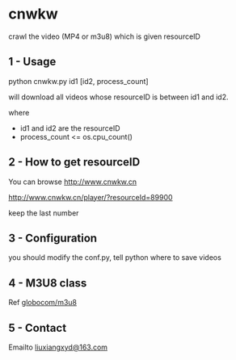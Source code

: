 # cnwkw

crawl the video (MP4 or m3u8) which is given resourceID

## 1 - Usage

python cnwkw.py id1 [id2, process_count]

will download all videos whose resourceID is between id1 and id2.

where 
- id1 and id2 are the resourceID
- process_count <= os.cpu_count()

## 2 - How to get resourceID

You can browse http://www.cnwkw.cn

http://www.cnwkw.cn/player/?resourceId=89900

keep the last number

## 3 - Configuration

you should modify the conf.py, tell python where to save videos

## 4 - M3U8 class

Ref [globocom/m3u8](https://github.com/globocom/m3u8)

## 5 - Contact

Emailto liuxiangxyd@163.com
